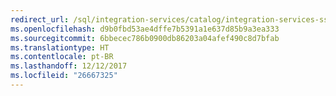 ```yaml
---
redirect_url: /sql/integration-services/catalog/integration-services-ssis-server-and-catalog
ms.openlocfilehash: d9b0fbd53ae4dffe7b5391a1e637d85b9a3ea333
ms.sourcegitcommit: 6bbecec786b0900db86203a04afef490c8d7bfab
ms.translationtype: HT
ms.contentlocale: pt-BR
ms.lasthandoff: 12/12/2017
ms.locfileid: "26667325"
---
```

